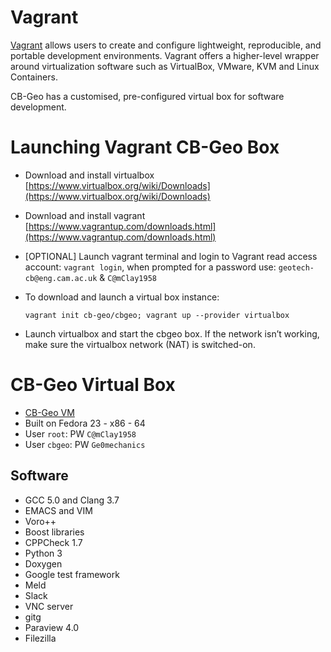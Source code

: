 # Vagrant
[Vagrant](https://www.vagrantup.com/) allows users to create and configure lightweight, reproducible, and portable development environments. Vagrant offers a higher-level wrapper around virtualization software such as VirtualBox, VMware, KVM and Linux Containers.

CB-Geo has a customised, pre-configured virtual box for software development.

# Launching Vagrant CB-Geo Box
* Download and install virtualbox [https://www.virtualbox.org/wiki/Downloads](https://www.virtualbox.org/wiki/Downloads)
* Download and install vagrant [https://www.vagrantup.com/downloads.html](https://www.vagrantup.com/downloads.html)
* [OPTIONAL] Launch vagrant terminal and login to Vagrant read access account: `vagrant login`, when prompted for a password use: `geotech-cb@eng.cam.ac.uk` & `C@mClay1958`

* To download and launch a virtual box instance:

	`vagrant init cb-geo/cbgeo; vagrant up --provider virtualbox`

* Launch virtualbox and start the cbgeo box. If the network isn’t working, make sure the virtualbox network (NAT) is switched-on.

# CB-Geo Virtual Box
* [CB-Geo VM](https://atlas.hashicorp.com/cb-geo/boxes/cbgeo)
* Built on Fedora 23 - x86 - 64
* User `root`: PW `C@mClay1958`
* User `cbgeo`: PW `Ge0mechanics`

## Software
* GCC 5.0 and Clang 3.7
* EMACS and VIM
* Voro++
* Boost libraries
* CPPCheck 1.7
* Python 3
* Doxygen
* Google test framework
* Meld
* Slack
* VNC server
* gitg
* Paraview 4.0
* Filezilla


